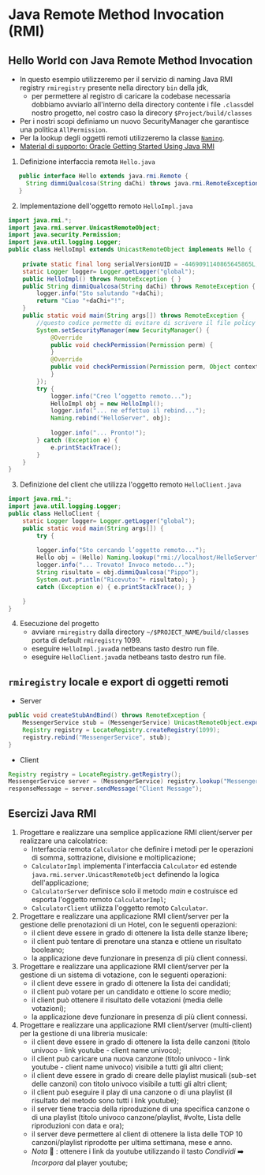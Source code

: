 # Java Remote Method Invocation (RMI)
## Hello World con Java Remote Method Invocation 
- In questo esempio utilizzeremo per il servizio di naming Java RMI registry `rmiregistry` presente nella directory `bin` della jdk,
  - per permettere al registro di caricare la codebase necessaria dobbiamo avviarlo all'interno della directory contente i file `.class`del nostro progetto, nel costro caso la direcory `$Project/build/classes`
- Per i nostri scopi definiamo un nuovo SecurityManager che garantisce una politica `AllPermission`.
- Per la lookup degli oggetti remoti utilizzeremo la classe [`Naming`](https://docs.oracle.com/javase/8/docs/api/java/rmi/Naming.html).  
- [Material di supporto: Oracle Getting Started Using Java RMI](https://docs.oracle.com/javase/8/docs/technotes/guides/rmi/hello/hello-world.html)
1. Definizione interfaccia remota `Hello.java`
```java
   public interface Hello extends java.rmi.Remote {
     String dimmiQualcosa(String daChi) throws java.rmi.RemoteException;
   }
```
2. Implementazione dell'oggetto remoto `HelloImpl.java`
```java
import java.rmi.*;
import java.rmi.server.UnicastRemoteObject; 
import java.security.Permission;
import java.util.logging.Logger;
public class HelloImpl extends UnicastRemoteObject implements Hello {
    
    private static final long serialVersionUID = -4469091140865645865L;
    static Logger logger= Logger.getLogger("global");
    public HelloImpl() throws RemoteException { }
    public String dimmiQualcosa(String daChi) throws RemoteException {
        logger.info("Sto salutando "+daChi);
        return "Ciao "+daChi+"!"; 
    }
    public static void main(String args[]) throws RemoteException { 
        //questo codice permette di evitare di scrivere il file policy
        System.setSecurityManager(new SecurityManager() {
            @Override
            public void checkPermission(Permission perm) {
            }
            @Override
            public void checkPermission(Permission perm, Object context) {
            }
        });
        try {
            logger.info("Creo l’oggetto remoto..."); 
            HelloImpl obj = new HelloImpl(); 
            logger.info("... ne effettuo il rebind...");
            Naming.rebind("HelloServer", obj); 
           
            logger.info("... Pronto!");
        } catch (Exception e) { 
            e.printStackTrace();
        }
    }
}
```
3. Definizione del client che utilizza l'oggetto remoto `HelloClient.java`
```java
import java.rmi.*;
import java.util.logging.Logger;
public class HelloClient {
    static Logger logger= Logger.getLogger("global");
    public static void main(String args[]) { 
        try {
            
        logger.info("Sto cercando l’oggetto remoto..."); 
        Hello obj = (Hello) Naming.lookup("rmi://localhost/HelloServer");  
        logger.info("... Trovato! Invoco metodo...");
        String risultato = obj.dimmiQualcosa("Pippo");
        System.out.println("Ricevuto:"+ risultato); } 
        catch (Exception e) { e.printStackTrace(); }

    }
}
```
4. Esecuzione del progetto
   - avviare `rmiregistry` dalla directory `~/$PROJECT_NAME/build/classes` porta di default `rmiregistry` 1099.
   - eseguire `HelloImpl.java`da netbeans tasto destro run file.
   - eseguire `HelloClient.java`da netbeans tasto destro run file.

## `rmiregistry` locale e export di oggetti remoti

- Server
```java
public void createStubAndBind() throws RemoteException {
	MessengerService stub = (MessengerService) UnicastRemoteObject.exportObject((MessengerService) this, 0);
	Registry registry = LocateRegistry.createRegistry(1099);
	registry.rebind("MessengerService", stub);
}
```
- Client
```java
Registry registry = LocateRegistry.getRegistry();
MessengerService server = (MessengerService) registry.lookup("MessengerService");
responseMessage = server.sendMessage("Client Message");
```

## Esercizi Java RMI

1. Progettare e realizzare una semplice applicazione RMI client/server per realizzare una calcolatrice:
    - Interfaccia remota `Calculator` che definire i metodi per le operazioni di somma, sottrazione, divisione e moltiplicazione;
    - `CalculatorImpl` implementa l'interfaccia `Calculator` ed estende ` java.rmi.server.UnicastRemoteObject` definendo la logica dell'applicazione;
    - `CalculatorServer` definisce solo il metodo _main_ e costruisce ed esporta l'oggetto remoto  `CalculatorImpl`;
    - `CalculatorClient` utilizza l'oggetto remoto `Calculator`.
2. Progettare e realizzare una  applicazione RMI client/server per la gestione delle prenotazioni di un Hotel, con le seguenti operazioni:
   -  il client deve essere in grado di ottenere la lista delle stanze libere;
   -  il client può tentare di prenotare una stanza e ottiene un risultato booleano;
   -  la applicazione deve funzionare in presenza di più client connessi.
3. Progettare e realizzare una applicazione RMI client/server per la gestione di un sistema di votazione, con le seguenti operazioni:
   - il client deve essere in grado di ottenere la lista dei candidati;
   - il client può votare per un candidato e ottiene lo score medio;
   - il client può ottenere il risultato delle votazioni (media delle votazioni);
   - la applicazione deve funzionare in presenza di più client connessi.
4. Progettare e realizzare una applicazione RMI client/server (multi-client) per la gestione di una libreria musicale:
   - il client deve essere in grado di ottenere la lista delle canzoni (titolo univoco - link youtube - client name univoco);
   - il client può caricare una nuova canzone (titolo univoco - link youtube - client name univoco) visibile a tutti gli altri client;
   - il client deve essere in grado di creare delle playlist musicali (sub-set delle canzoni) con titolo univoco visibile a tutti gli altri client;
   - il client può eseguire il play di una canzone o di una playlist (il risultato del metodo sono tutti i link youtube);
   - il server tiene traccia della riproduzione di una specifica canzone o di una playlist (titolo univoco canzone/playlist, #volte, Lista delle riproduzioni con data e ora);
   - il server deve permettere al client di ottenere la lista delle TOP 10 canzoni/playlist riprodotte per ultima settimana, mese e anno.
   - _Nota_ 🔗 : ottenere i link da youtube utilizzando il tasto _Condividi_ ➡️ _Incorpora_ dal player youtube;